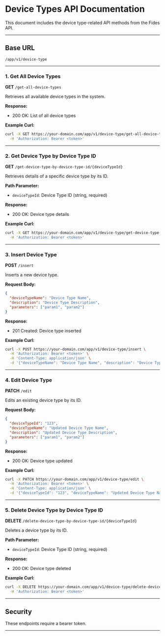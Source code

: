 # Device Types API Documentation

This document includes the device type-related API methods from the Fides API.

---

## Base URL

```
/app/v1/device-type
```

---

### 1. Get All Device Types

**GET** `/get-all-device-types`

Retrieves all available device types in the system.

**Response:**

* 200 OK: List of all device types

**Example Curl:**

```bash
curl -X GET https://your-domain.com/app/v1/device-type/get-all-device-types \
  -H 'Authorization: Bearer <token>'
```

---

### 2. Get Device Type by Device Type ID

**GET** `/get-device-type-by-device-type-id/{deviceTypeId}`

Retrieves details of a specific device type by its ID.

**Path Parameter:**

* `deviceTypeId`: Device Type ID (string, required)

**Response:**

* 200 OK: Device type details

**Example Curl:**

```bash
curl -X GET https://your-domain.com/app/v1/device-type/get-device-type-by-device-type-id/123 \
  -H 'Authorization: Bearer <token>'
```

---

### 3. Insert Device Type

**POST** `/insert`

Inserts a new device type.

**Request Body:**

```json
{
  "deviceTypeName": "Device Type Name",
  "description": "Device Type Description",
  "parameters": ["param1", "param2"]
}
```

**Response:**

* 201 Created: Device type inserted

**Example Curl:**

```bash
curl -X POST https://your-domain.com/app/v1/device-type/insert \
  -H 'Authorization: Bearer <token>' \
  -H 'Content-Type: application/json' \
  -d '{"deviceTypeName": "Device Type Name", "description": "Device Type Description", "parameters": ["param1", "param2"]}'
```

---

### 4. Edit Device Type

**PATCH** `/edit`

Edits an existing device type by its ID.

**Request Body:**

```json
{
  "deviceTypeId": "123",
  "deviceTypeName": "Updated Device Type Name",
  "description": "Updated Device Type Description",
  "parameters": ["param1", "param2"]
}
```

**Response:**

* 200 OK: Device type updated

**Example Curl:**

```bash
curl -X PATCH https://your-domain.com/app/v1/device-type/edit \
  -H 'Authorization: Bearer <token>' \
  -H 'Content-Type: application/json' \
  -d '{"deviceTypeId": "123", "deviceTypeName": "Updated Device Type Name", "description": "Updated Device Type Description", "parameters": ["param1", "param2"]}'
```

---

### 5. Delete Device Type by Device Type ID

**DELETE** `/delete-device-type-by-device-type-id/{deviceTypeId}`

Deletes a device type by its ID.

**Path Parameter:**

* `deviceTypeId`: Device Type ID (string, required)

**Response:**

* 200 OK: Device type deleted

**Example Curl:**

```bash
curl -X DELETE https://your-domain.com/app/v1/device-type/delete-device-type-by-device-type-id/123 \
  -H 'Authorization: Bearer <token>'
```

---

## Security

These endpoints require a bearer token.

---
